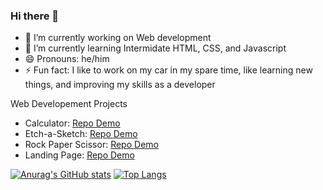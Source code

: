 ### Hi there 👋
- 🔭 I’m currently working on Web development
- 🌱 I’m currently learning Intermidate HTML, CSS, and Javascript
- 😄 Pronouns: he/him
- ⚡ Fun fact: I like to work on my car in my spare time, like learning new things, and improving my skills as a developer

Web Developement Projects
- Calculator:  [Repo ](https://github.com/eclavel/calculator)  [ Demo](https://eclavel.github.io/calculator/)
- Etch-a-Sketch:  [Repo ](https://github.com/eclavel/etch-a-sketch)  [ Demo](https://eclavel.github.io/etch-a-sketch/)
- Rock Paper Scissor:  [Repo ](https://github.com/eclavel/RockPaperScissor)  [ Demo](https://eclavel.github.io/RockPaperScissor/)
- Landing Page: [Repo ](https://github.com/eclavel/Landing-Page-V2)  [ Demo](https://eclavel.github.io/Landing-Page-V2/)


[![Anurag's GitHub stats](https://github-readme-stats.vercel.app/api?username=eclavel&show_icons=true&theme=chartreuse-dark)](https://github.com/anuraghazra/github-readme-stats)         [![Top Langs](https://github-readme-stats.vercel.app/api/top-langs/?username=eclavel&theme=chartreuse-dark)](https://github.com/anuraghazra/github-readme-stats)

<!--
**eclavel/eclavel** is a ✨ _special_ ✨ repository because its `README.md` (this file) appears on your GitHub profile.

Here are some ideas to get you started:

- 🔭 I’m currently working on ...
- 🌱 I’m currently learning ...
- 👯 I’m looking to collaborate on ...
- 🤔 I’m looking for help with ...
- 💬 Ask me about ...
- 📫 How to reach me: ...
- 😄 Pronouns: ...
- ⚡ Fun fact: ...
-->
